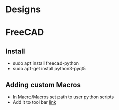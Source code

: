 # Designs

# FreeCAD

## Install
* sudo apt install freecad-python
* sudo apt-get install python3-pyqt5

## Adding custom Macros
* In Macro/Macros set path to user python scripts
* Add it to tool bar [link](https://wiki.freecadweb.org/Customize_Toolbars)
